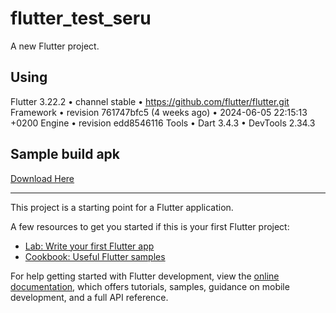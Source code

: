 # flutter_test_seru

A new Flutter project.

## Using

Flutter 3.22.2 • channel stable • https://github.com/flutter/flutter.git
Framework • revision 761747bfc5 (4 weeks ago) • 2024-06-05 22:15:13 +0200
Engine • revision edd8546116
Tools • Dart 3.4.3 • DevTools 2.34.3

## Sample build apk

[Download Here](https://drive.google.com/file/d/10BPenFCxVXsIBvlQ1WVA4-QRS6KVzKg6/view?usp=sharing)

<hr />

This project is a starting point for a Flutter application.

A few resources to get you started if this is your first Flutter project:

- [Lab: Write your first Flutter app](https://docs.flutter.dev/get-started/codelab)
- [Cookbook: Useful Flutter samples](https://docs.flutter.dev/cookbook)

For help getting started with Flutter development, view the
[online documentation](https://docs.flutter.dev/), which offers tutorials,
samples, guidance on mobile development, and a full API reference.
